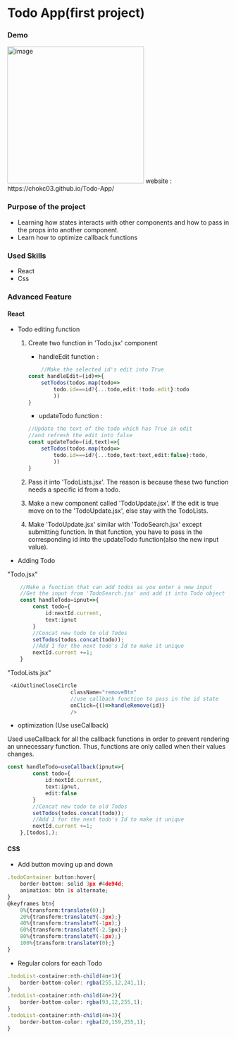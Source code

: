 # Todo App(first project)

### Demo
<img width="310" alt="image" src="https://user-images.githubusercontent.com/86751419/146941415-d3e41922-7dde-4d3d-80b1-9137c30128d6.png">
website : https://chokc03.github.io/Todo-App/

### Purpose of the project
- Learning how states interacts with other components and how to pass in the props into another component.
- Learn how to optimize callback functions

### Used Skills
- React
- Css

### Advanced Feature
#### React 

- Todo editing function
    1. Create two function in 'Todo.jsx' component
        - handleEdit function :
        ```ts
            //Make the selected id's edit into True 
        const handleEdit=(id)=>{
            setTodos(todos.map(todo=>
                todo.id===id?{...todo,edit:!todo.edit}:todo
                ))
        }
        ```
        - updateTodo function :
        ```ts
        //Update the text of the todo which has True in edit
        //and refresh the edit into false
        const updateTodo=(id,text)=>{
            setTodos(todos.map(todo=>
                todo.id===id?{...todo,text:text,edit:false}:todo,
                ))
        }
        ```
    2. Pass it into 'TodoLists.jsx'. The reason is because these two function needs a specific id from a todo.

    3. Make a new component called 'TodoUpdate.jsx'. If the edit is true move on to the 'TodoUpdate.jsx', else stay with the TodoLists.

    4. Make 'TodoUpdate.jsx' similar with 'TodoSearch.jsx' except submitting function. In that function, you have to pass in the corresponding id into the updateTodo function(also the new input value).

- Adding Todo

"Todo.jsx"
```ts
    //Make a function that can add todos as you enter a new input
    //Get the input from 'TodoSearch.jsx' and add it into Todo object
    const handleTodo=ipnut=>{
        const todo={
            id:nextId.current,
            text:ipnut
        }
        //Concat new todo to old Todos
        setTodos(todos.concat(todo));
        //Add 1 for the next todo's Id to make it unique
        nextId.current +=1;
    }
```
"TodoLists.jsx"
```ts
 <AiOutlineCloseCircle
                    className="removeBtn"
                    //use callback function to pass in the id state
                    onClick={()=>handleRemove(id)}
                    />
```

- optimization (Use useCallback)

Used useCallback for all the callback functions in order to prevent rendering an unnecessary function. Thus, functions are only called when their values changes.
```ts
const handleTodo=useCallback(ipnut=>{
        const todo={
            id:nextId.current,
            text:ipnut,
            edit:false
        }
        //Concat new todo to old Todos
        setTodos(todos.concat(todo));
        //Add 1 for the next todo's Id to make it unique
        nextId.current +=1;
    },[todos],);
```
#### CSS
- Add button moving up and down
```ts
.todoContainer button:hover{
    border-bottom: solid 3px #4de94d;
    animation: btn 1s alternate;
}
@keyframes btn{
    0%{transform:translate(0);}
    20%{transform:translateY(-3px);}
    40%{transform:translateY(-1px);}
    60%{transform:translateY(-2.5px);}
    80%{transform:translateY(-1px);}
    100%{transform:translateY(0);}
}

```
- Regular colors for each Todo
```ts
.todoList-container:nth-child(4n+1){
    border-bottom-color: rgba(255,12,241,1);
}
.todoList-container:nth-child(4n+2){
    border-bottom-color: rgba(93,12,255,1);
}
.todoList-container:nth-child(4n+3){
    border-bottom-color: rgba(20,159,255,1);
}
```
